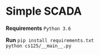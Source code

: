 # Simple SCADA

__Requirements__
`Python 3.6`


__Run__
`pip install requirements.txt`   
`python cs125/__main__.py`


